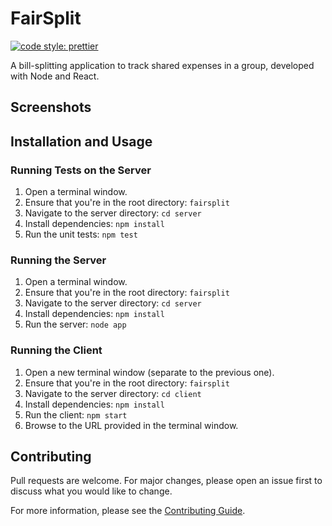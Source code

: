 # FairSplit

[![code style: prettier](https://img.shields.io/badge/code_style-prettier-ff69b4.svg)](https://github.com/prettier/prettier)

A bill-splitting application to track shared expenses in a group, developed with
Node and React.

## Screenshots

## Installation and Usage

### Running Tests on the Server

1. Open a terminal window.
2. Ensure that you're in the root directory: `fairsplit`
3. Navigate to the server directory: `cd server`
4. Install dependencies: `npm install`
5. Run the unit tests: `npm test`

### Running the Server

1. Open a terminal window.
2. Ensure that you're in the root directory: `fairsplit`
3. Navigate to the server directory: `cd server`
4. Install dependencies: `npm install`
5. Run the server: `node app`

### Running the Client

1. Open a new terminal window (separate to the previous one).
2. Ensure that you're in the root directory: `fairsplit`
3. Navigate to the server directory: `cd client`
4. Install dependencies: `npm install`
5. Run the client: `npm start`
6. Browse to the URL provided in the terminal window.

## Contributing

Pull requests are welcome. For major changes, please open an issue first to discuss what you would like to change.

For more information, please see the [Contributing Guide](CONTRIBUTING.md).
